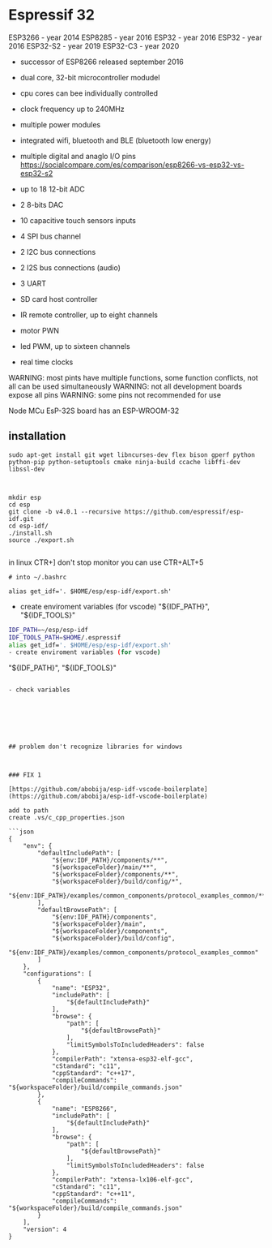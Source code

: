 # Espressif 32



ESP3266  - year 2014
ESP8285  - year 2016
ESP32    - year 2016
ESP32    - year 2016
ESP32-S2 - year 2019
ESP32-C3 - year 2020

- successor of ESP8266 released september 2016
- dual core, 32-bit microcontroller modudel
- cpu cores can bee individually controlled
- clock frequency up to 240MHz
- multiple power modules
- integrated wifi, bluetooth and BLE (bluetooth low energy)
- multiple digital and anaglo I/O pins
https://socialcompare.com/es/comparison/esp8266-vs-esp32-vs-esp32-s2

- up to 18 12-bit ADC
- 2 8-bits DAC
- 10 capacitive touch sensors inputs
- 4 SPI bus channel
- 2 I2C bus connections
- 2 I2S bus connections (audio)
- 3 UART

- SD card host controller
- IR remote controller, up to eight channels
- motor PWN
- led PWM, up to sixteen channels
- real time clocks



WARNING: most pints have multiple functions, some function conflicts, not all can be used simultaneously
WARNING: not all development boards expose all pins
WARNING: some pins not recommended for use



Node MCu EsP-32S board has an ESP-WROOM-32







## installation

```
sudo apt-get install git wget libncurses-dev flex bison gperf python python-pip python-setuptools cmake ninja-build ccache libffi-dev libssl-dev



mkdir esp
cd esp
git clone -b v4.0.1 --recursive https://github.com/espressif/esp-idf.git
cd esp-idf/
./install.sh
source ./export.sh


```


in linux CTR+] don't stop monitor you can use CTR+ALT+5



```
# into ~/.bashrc

alias get_idf='. $HOME/esp/esp-idf/export.sh'
```





- create enviroment variables (for vscode) "${IDF_PATH}", "${IDF_TOOLS}"

```bash
IDF_PATH=~/esp/esp-idf
IDF_TOOLS_PATH=$HOME/.espressif
alias get_idf='. $HOME/esp/esp-idf/export.sh'
- create enviroment variables (for vscode)

```
"${IDF_PATH}",
"${IDF_TOOLS}"
```

- check variables







## problem don't recognize libraries for windows



### FIX 1 

[https://github.com/abobija/esp-idf-vscode-boilerplate](https://github.com/abobija/esp-idf-vscode-boilerplate)

add to path
create .vs/c_cpp_properties.json

```json
{
    "env": {
        "defaultIncludePath": [
            "${env:IDF_PATH}/components/**",
            "${workspaceFolder}/main/**",
            "${workspaceFolder}/components/**",
            "${workspaceFolder}/build/config/*",
            "${env:IDF_PATH}/examples/common_components/protocol_examples_common/**"
        ],
        "defaultBrowsePath": [
            "${env:IDF_PATH}/components",
            "${workspaceFolder}/main",
            "${workspaceFolder}/components",
            "${workspaceFolder}/build/config",
            "${env:IDF_PATH}/examples/common_components/protocol_examples_common"
        ]
    },
    "configurations": [
        {
            "name": "ESP32",
            "includePath": [
                "${defaultIncludePath}"
            ],
            "browse": {
                "path": [
                    "${defaultBrowsePath}"
                ],
                "limitSymbolsToIncludedHeaders": false
            },
            "compilerPath": "xtensa-esp32-elf-gcc",
            "cStandard": "c11",
            "cppStandard": "c++17",
            "compileCommands": "${workspaceFolder}/build/compile_commands.json"
        },
        {
            "name": "ESP8266",
            "includePath": [
                "${defaultIncludePath}"
            ],
            "browse": {
                "path": [
                    "${defaultBrowsePath}"
                ],
                "limitSymbolsToIncludedHeaders": false
            },
            "compilerPath": "xtensa-lx106-elf-gcc",
            "cStandard": "c11",
            "cppStandard": "c++11",
            "compileCommands": "${workspaceFolder}/build/compile_commands.json"
        }
    ],
    "version": 4
}

```


